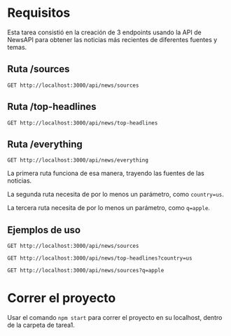 # Requisitos

Esta tarea consistió en la creación de 3 endpoints usando la API de NewsAPI para obtener las noticias más recientes de diferentes fuentes y temas.

## Ruta /sources
```
GET http://localhost:3000/api/news/sources
```
## Ruta /top-headlines
```
GET http://localhost:3000/api/news/top-headlines
```
## Ruta /everything
```
GET http://localhost:3000/api/news/everything
```
La primera ruta funciona de esa manera, trayendo las fuentes de las noticias.

La segunda ruta necesita de por lo menos un parámetro, como `country=us`.

La tercera ruta necesita de por lo menos un parámetro, como `q=apple`.

## Ejemplos de uso
```
GET http://localhost:3000/api/news/sources
```
```
GET http://localhost:3000/api/news/top-headlines?country=us
```
```
GET http://localhost:3000/api/news/sources?q=apple
```

# Correr el proyecto
Usar el comando `npm start` para correr el proyecto en su localhost, dentro de la carpeta de tarea1.